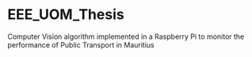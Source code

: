 # EEE_UOM_Thesis
Computer Vision algorithm implemented in a Raspberry Pi to monitor the performance of Public Transport in Mauritius
